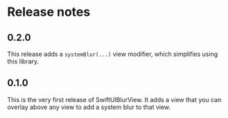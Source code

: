 # Release notes


## 0.2.0

This release adds a `systemBlur(...)` view modifier, which simplifies using this library.


## 0.1.0

This is the very first release of SwiftUIBlurView. It adds a view that you can overlay above any view to add a system blur to that view.

